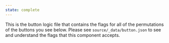 ```yaml
---
state: complete
---
```


This is the button logic file that contains the flags for all of the permutations of the buttons you see below. Please see `source/_data/button.json` to see and understand the flags that this component accepts.